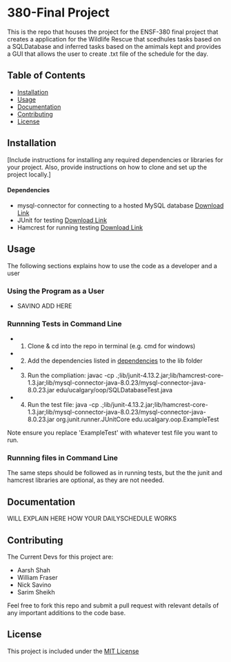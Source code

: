 # 380-Final Project

This is the repo that houses the project for the ENSF-380 final project that creates a application for the
Wildlife Rescue that scedhules tasks based on a SQLDatabase and inferred tasks based on the amimals kept
and provides a GUI that allows the user to create .txt file of the schedule for the day.

## Table of Contents

- [Installation](#installation)
- [Usage](#Usage)
- [Documentation](#Documentation)
- [Contributing](#Contributing)
- [License](#License)

## Installation

[Include instructions for installing any required dependencies or libraries for your project. Also, provide instructions on how to clone and set up the project locally.]

#### Dependencies

- mysql-connector for connecting to a hosted MySQL database [Download Link](http://www.java2s.com/Code/Jar/m/Downloadmysqlconnectorjar.htm)
- JUnit for testing [Download Link](https://sourceforge.net/projects/junit/files/junit/4.10/)
- Hamcrest for running testing [Download Link](https://mvnrepository.com/artifact/org.hamcrest/hamcrest-core/1.3)

## Usage

The following sections explains how to use the code as a developer and a user

### Using the Program as a User

- SAVINO ADD HERE

### Runnning Tests in Command Line

- 1. Clone & cd into the repo in terminal (e.g. cmd for windows)
- 2. Add the dependencies listed in [dependencies](#Dependencies) to the lib folder
- 3. Run the compliation: javac -cp .;lib/junit-4.13.2.jar;lib/hamcrest-core-1.3.jar;lib/mysql-connector-java-8.0.23/mysql-connector-java-8.0.23.jar edu/ucalgary/oop/SQLDatabaseTest.java
- 4. Run the test file: java -cp .;lib/junit-4.13.2.jar;lib/hamcrest-core-1.3.jar;lib/mysql-connector-java-8.0.23/mysql-connector-java-8.0.23.jar org.junit.runner.JUnitCore edu.ucalgary.oop.ExampleTest

Note ensure you replace 'ExampleTest' with whatever test file you want to run.

### Runnning files in Command Line

The same steps should be followed as in running tests, but the the junit and hamcrest libraries are optional, as they are not needed.

## Documentation

WILL EXPLAIN HERE HOW YOUR DAILYSCHEDULE WORKS

## Contributing

The Current Devs for this project are:

- Aarsh Shah
- William Fraser
- Nick Savino
- Sarim Sheikh

Feel free to fork this repo and submit a pull request with relevant details of any important additions to the code base.

## License

This project is included under the [MIT License](LICENSE)
